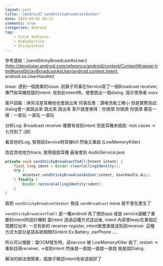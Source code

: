 ```yaml
---
layout: post
title: '[Android] sendStickyBroadcastAsUser'
date: 2015-09-02 16:13
comments: true
categories: Android
tag: 
	- Issue analysis
	- AudioService
	- StickyIntent
---
```

參考連結：[sendStickyBroadcastAsUser](http://developer.android.com/reference/android/content/ContextWrapper.html#sendStickyBroadcastAsUser(android.content.Intent, android.os.UserHandle))

Issue:
遇到一個詭異的issue. 
前鎮子同事在Service寫了一個Broadcast receiver, 專門收耳機拔插的intent.
收到此intent時，便會跳出一個dialog. 提示使用者 ooxx

客戶回報：淋背沒差耳機他也會跳出來
同事反應：謀哩洗勒工瞎小
但是實際測試: dialog會一直跳出來  跳出來  跳出來
客戶就會覺得：你很煩 你很煩 你很煩
廣告一樣：一直玩 一直玩 一直玩

分析Log: 
Broadcast receiver 確實有收到intent
但是耳機未插拔: root cause -> 七月到了.(誤)

看其他的Log, 發現該Service時常被kill 然後又重啟.(LowMemoryKiller)

改從其他地方trace, 發現插拔耳機 最後會到 AudioService.java
```java
private void sendStickyBroadcastToAll(Intent intent) {
    final long ident = Binder.clearCallingIdentity();
    try {
        mContext.sendStickyBroadcastAsUser(intent, UserHandle.ALL);
    } finally {
        Binder.restoreCallingIdentity(ident);
    }
}
```

我把  ```sendStickyBroadcastAsUser```  換成 ```sendBroadcast```
issue 就不會在產生了

```sendStickyBroadcastToAll``` 是一種android 為了預防app 或是 service漏聽了重要的intent所設計機制
當intent 透過這種方式送出後, intent 內容會keep在某個記憶體位址中. 
一旦有新的 receiver register, intent就會直接送到該receiver.
這種方式大部分是語系統相關的intent Ex:Battery ,earPhone ....

所以可以推斷：當OOM發生時，該service 被 LowMemoryKiller 殺了, restart -> 重新註冊receiver, ->收到intent
然後就一直跳一直跳一直跳  我是說Dialog.

解決的辦法很簡單，插旗子確認intent有收過就好了


